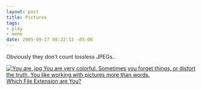 ```yaml
--- 
layout: post
title: Pictures
tags: 
- play
- meme
date: 2005-09-27 08:22:13 -05:00
---
```

Obviously they don't count lossless JPEGs..

<a href="http://www.bbspot.com/News/2004/10/extension_quiz.php"><img src="http://www.bbspot.com/Images/News_Features/2004/10/file_extensions/jpg.jpg" alt="You are .jpg You are very colorful.  Sometimes you forget things, or distort the truth.  You like working with pictures more than words." />
Which File Extension are You?</a>
